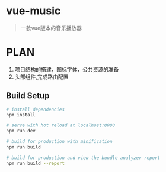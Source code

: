 # vue-music

> 一款vue版本的音乐播放器

# PLAN
1. 项目结构的搭建，图标字体，公共资源的准备
2. 头部组件,完成路由配置

## Build Setup

``` bash
# install dependencies
npm install

# serve with hot reload at localhost:8080
npm run dev

# build for production with minification
npm run build

# build for production and view the bundle analyzer report
npm run build --report
```